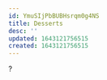 ```yaml
---
id: YmuSIjPbBUBHsrqm0g4NS
title: Desserts
desc: ''
updated: 1643121756515
created: 1643121756515
---
```


?